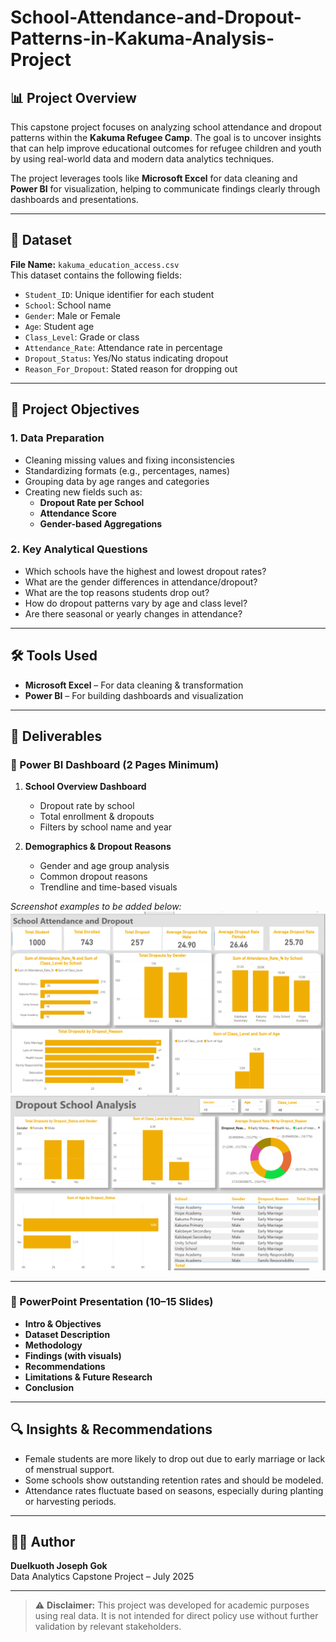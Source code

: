 # School-Attendance-and-Dropout-Patterns-in-Kakuma-Analysis-Project

## 📊 Project Overview

This capstone project focuses on analyzing school attendance and dropout patterns within the **Kakuma Refugee Camp**. The goal is to uncover insights that can help improve educational outcomes for refugee children and youth by using real-world data and modern data analytics techniques. 

The project leverages tools like **Microsoft Excel** for data cleaning and **Power BI** for visualization, helping to communicate findings clearly through dashboards and presentations.

---

## 📁 Dataset

**File Name:** `kakuma_education_access.csv`  
This dataset contains the following fields:

- `Student_ID`: Unique identifier for each student  
- `School`: School name  
- `Gender`: Male or Female  
- `Age`: Student age  
- `Class_Level`: Grade or class  
- `Attendance_Rate`: Attendance rate in percentage  
- `Dropout_Status`: Yes/No status indicating dropout  
- `Reason_For_Dropout`: Stated reason for dropping out  

---

## 🎯 Project Objectives

### 1. Data Preparation
- Cleaning missing values and fixing inconsistencies  
- Standardizing formats (e.g., percentages, names)  
- Grouping data by age ranges and categories  
- Creating new fields such as:
  - **Dropout Rate per School**
  - **Attendance Score**
  - **Gender-based Aggregations**

### 2. Key Analytical Questions
- Which schools have the highest and lowest dropout rates?
- What are the gender differences in attendance/dropout?
- What are the top reasons students drop out?
- How do dropout patterns vary by age and class level?
- Are there seasonal or yearly changes in attendance?

---

## 🛠 Tools Used

- **Microsoft Excel** – For data cleaning & transformation  
- **Power BI** – For building dashboards and visualization  

---

## 🧾 Deliverables

### 📌 Power BI Dashboard (2 Pages Minimum)
1. **School Overview Dashboard**  
   - Dropout rate by school  
   - Total enrollment & dropouts  
   - Filters by school name and year  

2. **Demographics & Dropout Reasons**
   - Gender and age group analysis  
   - Common dropout reasons  
   - Trendline and time-based visuals  

_Screenshot examples to be added below:_  
![Dashboard Page 1](screenshots/dashboard_page_1.png)  
![Dashboard Page 2](screenshots/dashboard_page_2.png)

---

### 📑 PowerPoint Presentation (10–15 Slides)
- **Intro & Objectives**
- **Dataset Description**
- **Methodology**
- **Findings (with visuals)**
- **Recommendations**
- **Limitations & Future Research**
- **Conclusion**

---

## 🔍 Insights & Recommendations

- Female students are more likely to drop out due to early marriage or lack of menstrual support.  
- Some schools show outstanding retention rates and should be modeled.  
- Attendance rates fluctuate based on seasons, especially during planting or harvesting periods.  

---

## 🙋‍♂️ Author

**Duelkuoth Joseph Gok**  
Data Analytics Capstone Project – July 2025

---

> ⚠️ **Disclaimer:** This project was developed for academic purposes using real data. It is not intended for direct policy use without further validation by relevant stakeholders.


